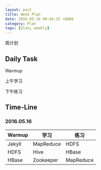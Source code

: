 ```yaml
---
layout: post
title: Week Plan
date: 2016-05-16 09:44:15 +0800
category: Plan
tags: [plan, weekly]
---
```


周计划

## Daily Task

Warmup

上午学习

下午练习

## Time-Line

### 2016.05.16

| Warmup | 学习 | 练习 |
| ------ | --- | ---- |
| Jekyll | MapReduce | HDFS |
| HDFS | Hive | HBase |
| HBase | Zookeeper | MapReduce |
